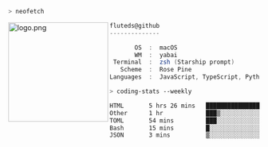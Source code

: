 ```zsh
> neofetch
```

<!--img align="left" src="https://github.com/fluteds.png" alt="logo.png" width="200"/>-->
<img align="left" src="https://external-content.duckduckgo.com/iu/?u=https%3A%2F%2F78.media.tumblr.com%2F975fca5f82161b190efdcaa05ffbd4ec%2Ftumblr_p6q6m9TJF01x3p3jmo1_500.png&f=1&nofb=1" alt="logo.png" width="200"/>

```csharp
fluteds@github
--------------

       OS  :  macOS
       WM  :  yabai
 Terminal  :  zsh (Starship prompt)  
   Scheme  :  Rose Pine  
Languages  :  JavaScript, TypeScript, Python, HTML, CSS  

```

```zsh
> coding-stats --weekly
```

<!--START_SECTION:waka-->

```txt
HTML       5 hrs 26 mins   █████████████████▓░░░░░░░   70.60 %
Other      1 hr            ███▒░░░░░░░░░░░░░░░░░░░░░   13.14 %
TOML       54 mins         ███░░░░░░░░░░░░░░░░░░░░░░   11.76 %
Bash       15 mins         █░░░░░░░░░░░░░░░░░░░░░░░░   03.35 %
JSON       3 mins          ▒░░░░░░░░░░░░░░░░░░░░░░░░   00.69 %
```

<!--END_SECTION:waka-->
